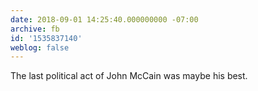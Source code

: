 ```yaml
---
date: 2018-09-01 14:25:40.000000000 -07:00
archive: fb
id: '1535837140'
weblog: false
---
```


The last political act of John McCain was maybe his best.

